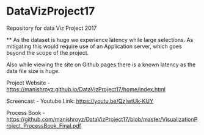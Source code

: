 # DataVizProject17
Repository for data Viz Project 2017

** As the dataset is huge we experience latency while large selections. As mitigating this would require use of an Application server, which goes beyond the scope of the project.

Also while viewing the site on Github pages there is a known latency as the data file size is huge.

Project Website - https://manishroyz.github.io/DataVizProject17/home/index.html

Screencast - Youtube Link: https://youtu.be/QzIwtUk-KUY

Process Book - https://github.com/manishroyz/DataVizProject17/blob/master/VisualizationProject_ProcessBook_Final.pdf

